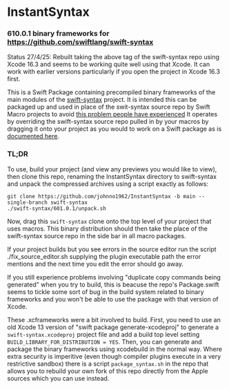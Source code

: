# InstantSyntax

### 610.0.1 binary frameworks for https://github.com/swiftlang/swift-syntax

Status 27/4/25: Rebuilt taking the above tag of the swift-syntax repo using 
Xcode 16.3 and seems to be working quite well using that Xcode. It can work 
with earlier versions particularly if you open the project in Xcode 16.3 first.

This is a Swift Package containing precompiled binary frameworks of the main 
modules of the [swift-syntax](https://github.com/swiftlang/swift-syntax) project.
It is intended this can be packaged up and used in place of the swit-syntax
source repo by Swift Macro projects to avoid [this problem people have
 experienced](https://forums.swift.org/t/compilation-extremely-slow-since-macros-adoption/67921/65) 
It operates by overriding the swift-syntax source repo pulled in by your macros 
by dragging it onto your project as you would to work on a Swift package as is
[documented here](https://developer.apple.com/documentation/xcode/editing-a-package-dependency-as-a-local-package).

### TL;DR

To use, build your project (and view any previews you would like to view),
then clone this repo, renaming the InstantSyntax directory to swift-syntax 
and unpack the compressed archives using a script exactly as follows:

```
git clone https://github.com/johnno1962/InstantSyntax -b main --single-branch swift-syntax
./swift-syntax/601.0.1/unpack.sh
```

Now, drag this `swift-syntax` clone onto the top level of your project 
that uses macros. This binary distribution should then take the place 
of the swift-syntax source repo in the side bar in all macro packages. 

If your project builds but you see errors in the source editor run the
script ./fix_source_editor.sh supplying the plugin executable path the
error mentions and the next time you edit the error should go away.

If you still experience problems involving "duplicate copy commands
being generated" when you try to build, this is beacuse the repo's
Package.swift seems to tickle some sort of bug in the build system
related to binary frameworks and you won't be able to use the package
with that version of Xcode.

These .xcframeworks were a bit involved to build. First, you need to use 
an old Xcode 13 version of "swift package generate-xcodeproj" to generate 
a `swift-syntax.xcodeproj` project file and add a build top level setting
`BUILD_LIBRARY_FOR_DISTRIBUTION = YES`. Then, you can generate and package 
the binary frameworks using xcodebuild in the normal way. Where extra
security is imperitive (even though compiler plugins execute in a very
restrictive sandbox) there is a script `package_syntax.sh` in the repo 
that allows you to rebuild your own fork of this repo directly from the 
Apple sources which you can use instead.
